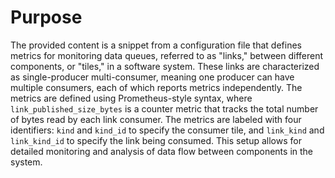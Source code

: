 # Purpose
The provided content is a snippet from a configuration file that defines metrics for monitoring data queues, referred to as "links," between different components, or "tiles," in a software system. These links are characterized as single-producer multi-consumer, meaning one producer can have multiple consumers, each of which reports metrics independently. The metrics are defined using Prometheus-style syntax, where `link_published_size_bytes` is a counter metric that tracks the total number of bytes read by each link consumer. The metrics are labeled with four identifiers: `kind` and `kind_id` to specify the consumer tile, and `link_kind` and `link_kind_id` to specify the link being consumed. This setup allows for detailed monitoring and analysis of data flow between components in the system.
